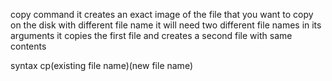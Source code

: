 copy command
it creates an exact image of the file that you want to copy on the disk with different file name
it will need two different file names in its arguments
it copies the first file and creates a second file with same contents

syntax
cp(existing file name)(new file name)